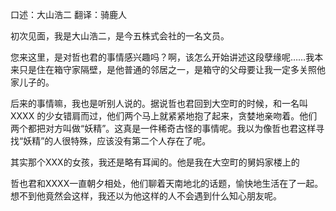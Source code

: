 

<!-- 
寻找美好的心会削弱，会暂时泯灭，但是总是会复燃。
哲野和XXXX两个寻找美好心灵的人不同的人生路径。

美好的心灵是存在的，但是很稀少。与之相对，大部分人的心还是自私的，甚至还有为了自己不择手段，欺骗他人的。（各婊，各渣，各江浙沪人士）

交替性的降低道德标准，以求不受伤害。

https://mp.weixin.qq.com/s?__biz=MzAwNjY3NTg2Mg==&mid=2651059015&idx=1&sn=787dc89b04ddc96354c7d857e00c518e&chksm=80fe9fbeb78916a862792876a250a8112cad9145aa7e0e690972e3f46f4d9726f17fb09d90cc&mpshare=1&scene=1&srcid=08240Zk86D0hHihAWt8mGieH#rd
———————— -->

口述：大山浩二 翻译：骑鹿人

初次见面，我是大山浩二，是今五株式会社的一名文员。

您来这里，是对哲也君的事情感兴趣吗？啊，该怎么开始讲述这段孽缘呢……我本来只是住在箱守家隔壁，是他普通的邻居之一，是箱守的父母要让我一定多关照他家儿子的。



后来的事情嘛，我也是听别人说的。据说哲也君回到大空町的时候，和一名叫 XXXX 的少女错肩而过，他们两个马上就紧紧地抱了起来，贪婪地亲吻着。他们两个都把对方叫做“妖精”。这真是一件稀奇古怪的事情呢。我以为像哲也君这样寻找“妖精”的人很特殊，应该没有第二个人存在了呢。

其实那个XXX的女孩，我还是略有耳闻的。他是我在大空町的舅妈家楼上的

哲也君和XXXX一直朝夕相处，他们聊着天南地北的话题，愉快地生活在了一起。想不到他竟然会这样，我还以为他这样的人不会遇到什么知心朋友呢。